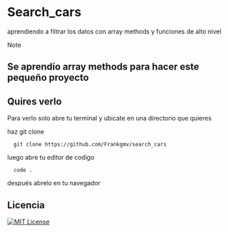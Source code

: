 # Search_cars

aprendiendo a filtrar los datos con array methods y funciones de alto nivel

>[!Note]
> ## Se aprendío array methods para hacer este pequeño proyecto

## Quires verlo

Para verlo solo abre tu terminal y ubicate en una directorio que quieres

haz git clone 

```ssh
  git clone https://github.com/Frankgmv/search_cars
```
luego abre tu editor de codigo

```ssh
  code .
```

después abrelo en tu navegador


## Licencia


[![MIT License](https://img.shields.io/badge/License-MIT-green.svg)](https://choosealicense.com/licenses/mit/)
